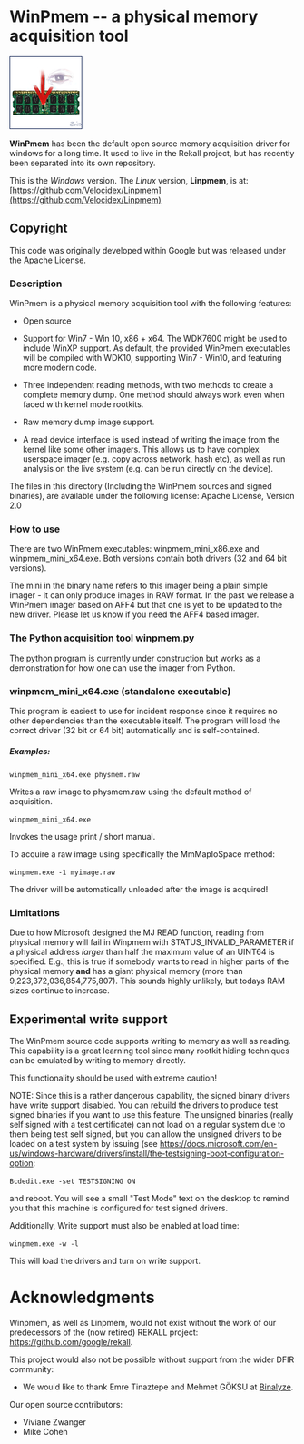 # WinPmem -- a physical memory acquisition tool

![alt text](site/figures/128x128/winpmem_with_eye.png "WinPmem -- a physical memory acquisition tool")

**WinPmem** has been the default open source memory acquisition driver for
windows for a long time. It used to live in the Rekall project, but
has recently been separated into its own repository.

This is the *Windows* version. The *Linux* version, **Linpmem**, is at: [https://github.com/Velocidex/Linpmem](https://github.com/Velocidex/Linpmem)

## Copyright

This code was originally developed within Google but was released
under the Apache License.

### Description

WinPmem is a physical memory acquisition tool with the following features:

- Open source

- Support for Win7 - Win 10, x86 + x64. The WDK7600 might be used to
  include WinXP support.
  As default, the provided WinPmem executables will be compiled with WDK10,
  supporting Win7 - Win10, and featuring more modern code.

- Three independent reading methods, with two methods to create a complete memory dump.
  One method should always work even when faced with kernel mode rootkits.

- Raw memory dump image support.

- A read device interface is used instead of writing the image from the kernel
  like some other imagers. This allows us to have complex userspace imager
  (e.g. copy across network, hash etc), as well as run analysis on the live
  system (e.g. can be run directly on the device).

The files in this directory (Including the WinPmem sources and signed binaries),
are available under the following license: Apache License, Version 2.0

### How to use

There are two WinPmem executables: winpmem_mini_x86.exe and winpmem_mini_x64.exe.
Both versions contain both drivers (32 and 64 bit versions).

The mini in the binary name refers to this imager being a plain simple
imager - it can only produce images in RAW format. In the past we
release a WinPmem imager based on AFF4 but that one is yet to be updated to the new driver. Please let us know if you need the AFF4 based imager.

### The Python acquisition tool winpmem.py

The python program is currently under construction but works as a demonstration for how one can use the imager from Python.

### winpmem_mini_x64.exe (standalone executable)

This program is easiest to use for incident response since it requires no other
dependencies than the executable itself. The program will load the correct
driver (32 bit or 64 bit) automatically and is self-contained.

##### Examples:

`winpmem_mini_x64.exe physmem.raw`

Writes a raw image to physmem.raw using the default method of acquisition.

`winpmem_mini_x64.exe`

Invokes the usage print / short manual.

To acquire a raw image using specifically the MmMapIoSpace method:

`winpmem.exe -1 myimage.raw`

The driver will be automatically unloaded after the image is acquired!

### Limitations

Due to how Microsoft designed the MJ READ function, reading from physical memory will fail in Winpmem with STATUS_INVALID_PARAMETER if a physical address *larger* than half the maximum value of an UINT64 is specified. E.g., this is true if somebody wants to read in higher parts of the physical memory **and** has a giant physical memory (more than 9,223,372,036,854,775,807). This sounds highly unlikely, but todays RAM sizes continue to increase.

Experimental write support
--------------------------

The WinPmem source code supports writing to memory as well as reading.
This capability is a great learning tool since many rootkit hiding
techniques can be emulated by writing to memory directly.

This functionality should be used with extreme caution!

NOTE: Since this is a rather dangerous capability, the signed binary
drivers have write support disabled. You can rebuild the drivers to
produce test signed binaries if you want to use this feature. The
unsigned binaries (really self signed with a test certificate) can not
load on a regular system due to them being test self signed, but you can
allow the unsigned drivers to be loaded on a test system by issuing
(see
https://docs.microsoft.com/en-us/windows-hardware/drivers/install/the-testsigning-boot-configuration-option:

`Bcdedit.exe -set TESTSIGNING ON`

and reboot. You will see a small "Test Mode" text on the desktop to remind you
that this machine is configured for test signed drivers.

Additionally, Write support must also be enabled at load time:

`winpmem.exe -w -l`

This will load the drivers and turn on write support.

# Acknowledgments

Winpmem, as well as Linpmem, would not exist without the work of our predecessors of the (now retired) REKALL project: https://github.com/google/rekall.

This project would also not be possible without support from the wider
DFIR community:

* We would like to thank Emre Tinaztepe and Mehmet GÖKSU at
[Binalyze](https://binalyze.com/).

Our open source contributors:

* Viviane Zwanger
* Mike Cohen
